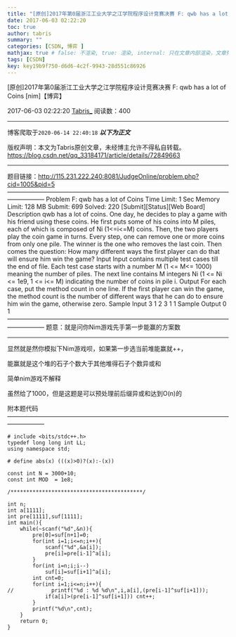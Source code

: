 ```yaml
---
title: "[原创]2017年第0届浙江工业大学之江学院程序设计竞赛决赛 F: qwb has a lot of Coins [nim]【博弈】"
date: 2017-06-03 02:22:20
toc: true
author: tabris
summary: ""
categories: [CSDN, 博弈 ]
mathjax: true # false: 不渲染, true: 渲染, internal: 只在文章内部渲染，文章列表中不渲染
tags: [CSDN]
key: key19b9f750-d6d6-4c2f-9943-28d551c86926
---
```


[原创]2017年第0届浙江工业大学之江学院程序设计竞赛决赛 F: qwb has a lot of Coins [nim]【博弈】

2017-06-03 02:22:20  [Tabris_](https://me.csdn.net/qq_33184171) 阅读数：400

---

博客爬取于`2020-06-14 22:40:18`
***以下为正文***

版权声明：本文为Tabris原创文章，未经博主允许不得私自转载。
https://blog.csdn.net/qq_33184171/article/details/72849663

<!-- more -->

---

题目链接：http://115.231.222.240:8081/JudgeOnline/problem.php?cid=1005&pid=5
——————————————————————————————————————————
Problem F: qwb has a lot of Coins
Time Limit: 1 Sec  Memory Limit: 128 MB
Submit: 699  Solved: 220
[Submit][Status][Web Board]
Description
qwb has a lot of coins. One day, he decides to play a game with his friend using these coins. He first puts some of his coins into M piles, each of which is composed of Ni (1<=i<=M) coins. Then, the two players play the coin game in turns. Every step, one can remove one or more coins from only one pile. The winner is the one who removes the last coin.
Then comes the question: How many different ways the first player can do that will ensure him win the game? 
Input
Input contains multiple test cases till the end of file. Each test case starts with a number M (1 <= M<= 1000) meaning the number of piles. The next line contains M integers Ni (1 <= Ni <= 1e9, 1 <= i<= M) indicating the number of coins in pile i.
Output
For each case, put the method count in one line.
If the first player can win the game, the method count is the number of different ways that he can do to ensure him win the game, otherwise zero.
Sample Input
3
1 2 3
1
1
Sample Output
0
1
——————————————————————————————————————————
题意：就是问你Nim游戏先手第一步能赢的方案数

---

显然就是然你模拟下Nim游戏呗，如果第一步选当前堆能赢就++，

能赢就是这个堆的石子个数大于其他堆得石子个数异或和

简单nim游戏不解释

虽然给了1000，但是这题是可以预处理前后缀异或和达到O(n)的


附本题代码
——————————————————————————————————————————
```
# include <bits/stdc++.h>
typedef long long int LL;
using namespace std;
 
# define abs(x) (((x)>0)?(x):-(x))
 
const int N = 3000+10;
const int MOD  = 1e8;
 
/******************************************/
 
int n;
int a[1111];
int pre[1111],suf[1111];
int main(){
    while(~scanf("%d",&n)){
        pre[0]=suf[n+1]=0;
        for(int i=1;i<=n;i++){
            scanf("%d",&a[i]);
            pre[i]=pre[i-1]^a[i];
        }
        for(int i=n;i;i--)
            suf[i]=suf[i+1]^a[i];
        int cnt=0;
        for(int i=1;i<=n;i++){
//            printf("%d : %d %d\n",i,a[i],(pre[i-1]^suf[i+1]));
            if(a[i]>(pre[i-1]^suf[i+1])) cnt++;
        }
        printf("%d\n",cnt);
    }
    return 0;
}
 
```
